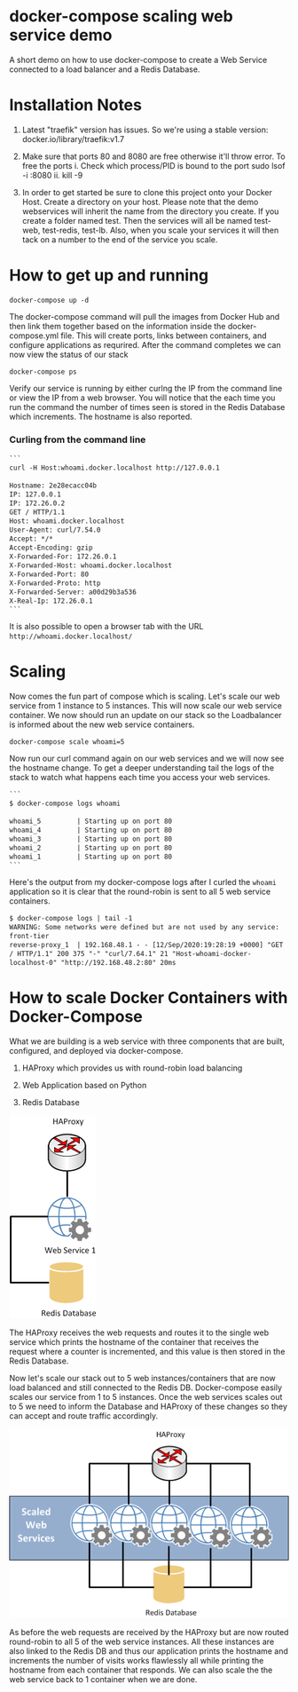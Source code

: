 # docker-compose scaling web service demo
A short demo on how to use docker-compose to create a Web Service connected to a load balancer and a Redis Database.


# Installation Notes

1. Latest "traefik" version has issues. So we're using a stable version: docker.io/library/traefik:v1.7

2. Make sure that ports 80 and 8080 are free otherwise it'll throw error.
   To free the ports
	i. Check which process/PID is bound to the port
	   sudo lsof -i :8080
	ii. kill -9 <PID>

3. In order to get started be sure to clone this project onto your Docker Host. Create a directory on your host. Please note that the demo webservices will inherit the name from the directory you create. If you create a folder named test. Then the services will all be named test-web, test-redis, test-lb. Also, when you scale your services it will then tack on a number to the end of the service you scale. 

    
# How to get up and running

    docker-compose up -d

The  docker-compose command will pull the images from Docker Hub and then link them together based on the information inside the docker-compose.yml file. This will create ports, links between containers, and configure applications as requrired. After the command completes we can now view the status of our stack

    docker-compose ps

Verify our service is running by either curlng the IP from the command line or view the IP from a web browser. You will notice that the each time you run the command the number of times seen is stored in the Redis Database which increments. The hostname is also reported.

### Curling from the command line
    
    ```
    curl -H Host:whoami.docker.localhost http://127.0.0.1
    
    Hostname: 2e28ecacc04b
    IP: 127.0.0.1
    IP: 172.26.0.2
    GET / HTTP/1.1
    Host: whoami.docker.localhost
    User-Agent: curl/7.54.0
    Accept: */*
    Accept-Encoding: gzip
    X-Forwarded-For: 172.26.0.1
    X-Forwarded-Host: whoami.docker.localhost
    X-Forwarded-Port: 80
    X-Forwarded-Proto: http
    X-Forwarded-Server: a00d29b3a536
    X-Real-Ip: 172.26.0.1
    ``` 
    
It is also possible to open a browser tab with the URL `http://whoami.docker.localhost/`

# Scaling
Now comes the fun part of compose which is scaling. Let's scale our web service from 1 instance to 5 instances. This will now scale our web service container. We now should run an update on our stack so the Loadbalancer is informed about the new web service containers.

    docker-compose scale whoami=5
    
Now run our curl command again on our web services and we will now see the hostname change. To get a deeper understanding tail the logs of the stack to watch what happens each time you access your web services.

    ```
    $ docker-compose logs whoami

    whoami_5         | Starting up on port 80
    whoami_4         | Starting up on port 80
    whoami_3         | Starting up on port 80
    whoami_2         | Starting up on port 80
    whoami_1         | Starting up on port 80
    ```

Here's the output from my docker-compose logs after I curled the `whoami` application  so it is clear that the round-robin is sent to all 5 web service containers.

```
$ docker-compose logs | tail -1
WARNING: Some networks were defined but are not used by any service: front-tier
reverse-proxy_1  | 192.168.48.1 - - [12/Sep/2020:19:28:19 +0000] "GET / HTTP/1.1" 200 375 "-" "curl/7.64.1" 21 "Host-whoami-docker-localhost-0" "http://192.168.48.2:80" 20ms
```

# How to scale Docker Containers with Docker-Compose

What we are building is a web service with three components that are built, configured, and deployed via docker-compose.

1. HAProxy which provides us with round-robin load balancing

2. Web Application based on Python

3. Redis Database

![alt text](https://github.com/samirsahoo007/system-design-primer/blob/master/images/LB_Webapp.gif)


The HAProxy receives the web requests and routes it to the single web service which prints the hostname of the container that receives the request where a counter is incremented, and this value is then stored in the Redis Database.

Now let's scale our stack out to 5 web instances/containers that are now load balanced and still connected to the Redis DB. Docker-compose easily scales our service from 1 to 5 instances. Once the web services scales out to 5 we need to inform the Database and HAProxy of these changes so they can accept and route traffic accordingly.


![alt text](https://github.com/samirsahoo007/system-design-primer/blob/master/images/Scaled_Services.gif)


As before the web requests are received by the HAProxy but are now routed round-robin to all 5 of the web service instances. All these instances are also linked to the Redis DB and thus our application prints the hostname and increments the number of visits works flawlessly all while printing the hostname from each container that responds. We can also scale the the web service back to 1 container when we are done.

